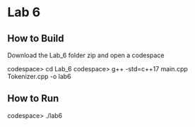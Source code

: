# Lab 6

## How to Build

Download the Lab_6 folder zip and open a codespace

codespace> cd Lab_6
codespace> g++ -std=c++17 main.cpp Tokenizer.cpp -o lab6

## How to Run

codespace> ./lab6